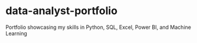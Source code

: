 # data-analyst-portfolio
Portfolio showcasing my skills in Python, SQL, Excel, Power BI, and Machine Learning
